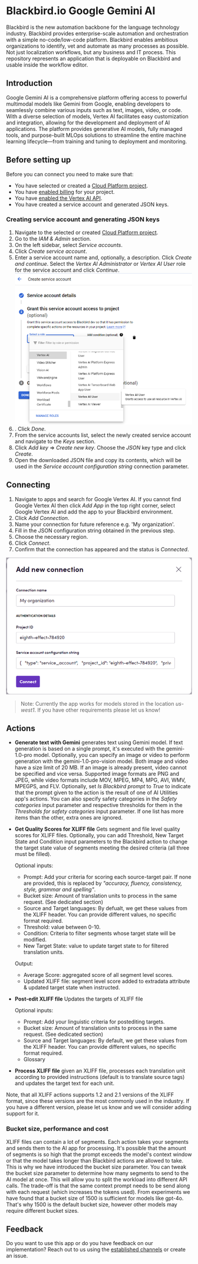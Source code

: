 # Blackbird.io Google Gemini AI

Blackbird is the new automation backbone for the language technology industry. Blackbird provides enterprise-scale automation and orchestration with a simple no-code/low-code platform. Blackbird enables ambitious organizations to identify, vet and automate as many processes as possible. Not just localization workflows, but any business and IT process. This repository represents an application that is deployable on Blackbird and usable inside the workflow editor.

## Introduction

<!-- begin docs -->

Google Gemini AI is a comprehensive platform offering access to powerful multimodal models like Gemini from Google, enabling developers to seamlessly combine various inputs such as text, images, video, or code. With a diverse selection of models, Vertex AI facilitates easy customization and integration, allowing for the development and deployment of AI applications. The platform provides generative AI models, fully managed tools, and purpose-built MLOps solutions to streamline the entire machine learning lifecycle—from training and tuning to deployment and monitoring.

## Before setting up

Before you can connect you need to make sure that:

- You have selected or created a [Cloud Platform project](https://console.cloud.google.com/project).
- You have [enabled billing](https://cloud.google.com/billing/docs/how-to/modify-project) for your project.
- You have [enabled the Vertex AI API](https://console.cloud.google.com/flows/enableapi?apiid=aiplatform.googleapis.com).
- You have created a service account and generated JSON keys.

### Creating service account and generating JSON keys

1. Navigate to the selected or created [Cloud Platform project](https://console.cloud.google.com/project).
2. Go to the _IAM & Admin_ section.
3. On the left sidebar, select _Service accounts_.
4. Click _Create service account_.
5. Enter a service account name and, optionally, a description. Click _Create and continue_. Select the _Vertex AI Administrator_ or _Vertex AI User_ role for the service account and click _Continue_. 
![Creating service account](image/README/access.png)
6. . Click _Done_.
7. From the service accounts list, select the newly created service account and navigate to the _Keys_ section.
8. Click _Add key_ => _Create new key_. Choose the _JSON_ key type and click _Create_.
9. Open the downloaded JSON file and copy its contents, which will be used in the _Service account configuration string_ connection parameter.

## Connecting

1. Navigate to apps and search for Google Vertex AI. If you cannot find Google Vertex AI then click _Add App_ in the top right corner, select Google Vertex AI and add the app to your Blackbird environment.
2. Click _Add Connection_.
3. Name your connection for future reference e.g. 'My organization'.
4. Fill in the JSON configuration string obtained in the previous step.
5. Choose the necessary region.
6. Click _Connect_.
7. Confirm that the connection has appeared and the status is _Connected_.

![Connecting](image/README/connecting.png)

> Note: Currently the app works for models stored in the location *us-west1*. If you have other requirements please let us know!

## Actions

- **Generate text with Gemini** generates text using Gemini model. If text generation is based on a single prompt, it's executed with the gemini-1.0-pro model. Optionally, you can specify an image or video to perform generation with the gemini-1.0-pro-vision model. Both image and video have a size limit of 20 MB. If an image is already present, video cannot be specified and vice versa. Supported image formats are PNG and JPEG, while video formats include MOV, MPEG, MP4, MPG, AVI, WMV, MPEGPS, and FLV. Optionally, set _Is Blackbird prompt_ to _True_ to indicate that the prompt given to the action is the result of one of AI Utilities app's actions. You can also specify safety categories in the _Safety categories_ input parameter and respective thresholds for them in the _Thresholds for safety categories_ input parameter. If one list has more items than the other, extra ones are ignored.

- **Get Quality Scores for XLIFF file** Gets segment and file level quality scores for XLIFF files. Optionally, you can add Threshold, New Target State and Condition input parameters to the Blackbird action to change the target state value of segments meeting the desired criteria (all three must be filled).

    Optional inputs:
	- Prompt: Add your criteria for scoring each source-target pair. If none are provided, this is replaced by _"accuracy, fluency, consistency, style, grammar and spelling"_.
	- Bucket size: Amount of translation units to process in the same request. (See dedicated section)
	- Source and Target languages: By defualt, we get these values from the XLIFF header. You can provide different values, no specific format required. 
	- Threshold: value between 0-10.
	- Condition: Criteria to filter segments whose target state will be modified.
	- New Target State: value to update target state to for filtered translation units.

    Output:
	- Average Score: aggregated score of all segment level scores.
	- Updated XLIFF file: segment level score added to extradata attribute & updated target state when instructed.

- **Post-edit XLIFF file** Updates the targets of XLIFF file

	Optional inputs:
	- Prompt: Add your linguistic criteria for postediting targets.
	- Bucket size: Amount of translation units to process in the same request. (See dedicated section)
	- Source and Target languages: By default, we get these values from the XLIFF header. You can provide different values, no specific format required.
	- Glossary

- **Process XLIFF file** given an XLIFF file, processes each translation unit according to provided instructions (default is to translate source tags) and updates the target text for each unit.

Note, that all XLIFF actions supports 1.2 and 2.1 versions of the XLIFF format, since these versions are the most commonly used in the industry. If you have a different version, please let us know and we will consider adding support for it.

### Bucket size, performance and cost

XLIFF files can contain a lot of segments. Each action takes your segments and sends them to the AI app for processing. It's possible that the amount of segments is so high that the prompt exceeds the model's context window or that the model takes longer than Blackbird actions are allowed to take. This is why we have introduced the bucket size parameter. You can tweak the bucket size parameter to determine how many segments to send to the AI model at once. This will allow you to split the workload into different API calls. The trade-off is that the same context prompt needs to be send along with each request (which increases the tokens used). From experiments we have found that a bucket size of 1500 is sufficient for models like gpt-4o. That's why 1500 is the default bucket size, however other models may require different bucket sizes.

## Feedback

Do you want to use this app or do you have feedback on our implementation? Reach out to us using the [established channels](https://www.blackbird.io/) or create an issue.

<!-- end docs -->

